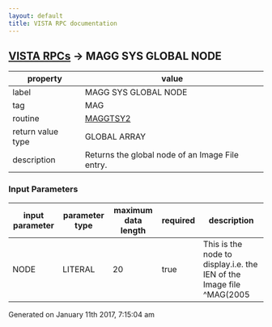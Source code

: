 ```yaml
---
layout: default
title: VISTA RPC documentation
---
```




## [VISTA RPCs](TableOfContent.md) &#8594; MAGG SYS GLOBAL NODE 

 property | value 
--- | --- 
 label | MAGG SYS GLOBAL NODE
 tag | MAG
 routine | [MAGGTSY2](http://code.osehra.org/dox/Routine_MAGGTSY2_source.html)
 return value type | GLOBAL ARRAY
 description | Returns the global node of an Image File entry.

### Input Parameters

| input parameter | parameter type | maximum data length | required | description | 
| --- | --- | --- | --- | --- | 
| NODE | LITERAL | 20 | true | This is the node to display.i.e. the IEN of the Image file ^MAG(2005 | 




 Generated on January 11th 2017, 7:15:04 am